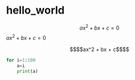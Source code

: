  # hello_world
$$ax^2 + bx + c =0$$
$ax^2 + bx + c =0$
```math
$$ax^2 + bx + c$$
```
```python
for i=1:100
    a=i
    print(a)
```
